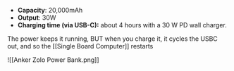 - **Capacity**: 20,000mAh
- **Output**: 30W
- **Charging time (via USB-C):** about 4 hours with a 30 W PD wall charger.

The power keeps it running, BUT when you charge it, it cycles the USBC out, and so the [[Single Board Computer]] restarts

![[Anker Zolo Power Bank.png]]